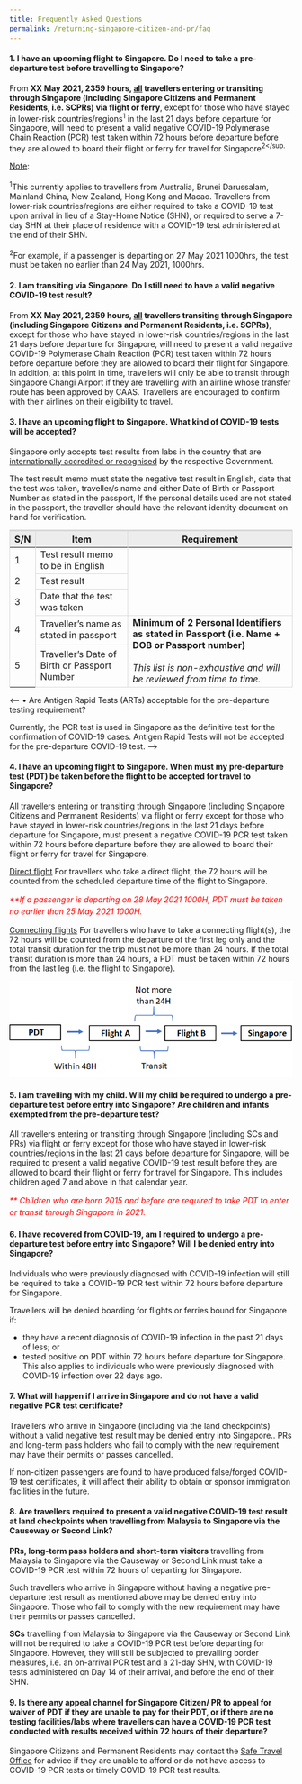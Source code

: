 ```yaml
---
title: Frequently Asked Questions
permalink: /returning-singapore-citizen-and-pr/faq
---
```

#### 1.	I have an upcoming flight to Singapore. Do I need to take a pre-departure test before travelling to Singapore? 

From <b>XX May 2021, 2359 hours, <u>all</u> travellers entering or transiting through Singapore (including Singapore Citizens and Permanent Residents, i.e. SCPRs) via flight or ferry</b>, except for those who have stayed in lower-risk countries/regions<sup>1</sup> in the last 21 days before departure for Singapore, will need to present a valid negative COVID-19 Polymerase Chain Reaction (PCR) test taken within 72 hours before departure before they are allowed to board their flight or ferry for travel for Singapore<sup>2</sup.


<u>Note</u>:<br/><br/>
<sup>1</sup>This currently applies to travellers from Australia, Brunei Darussalam, Mainland China, New Zealand, Hong Kong and Macao. Travellers from lower-risk countries/regions are either required to take a COVID-19 test upon arrival in lieu of a Stay-Home Notice (SHN), or required to serve a 7-day SHN at their place of residence with a COVID-19 test administered at the end of their SHN.<br/><br/>
<sup>2</sup>For example, if a passenger is departing on 27 May 2021 1000hrs, the test must be taken no earlier than 24 May 2021, 1000hrs.


#### 2.	I am transiting via Singapore. Do I still need to have a valid negative COVID-19 test result?

From <b>XX May 2021, 2359 hours, <u>all</u> travellers transiting through Singapore (including Singapore Citizens and Permanent Residents, i.e. SCPRs)</b>, except for those who have stayed in lower-risk countries/regions in the last 21 days before departure for Singapore, will need to present a valid negative COVID-19 Polymerase Chain Reaction (PCR) test taken within 72 hours before departure before they are allowed to board their flight for Singapore.
In addition, at this point in time, travellers will only be able to transit through Singapore Changi Airport if they are travelling with an airline whose transfer route has been approved by CAAS. Travellers are encouraged to confirm with their airlines on their eligibility to travel. 

#### 3.	I have an upcoming flight to Singapore. What kind of COVID-19 tests will be accepted? 

Singapore only accepts test results from labs in the country that are <a href="https://www.moh.gov.sg/covid-19/accreditation-bodies-for-covid-19-testing">internationally accredited or recognised</a> by the respective Government. 

The test result memo must state the negative test result in English, date that the test was taken, traveller/s name and either Date of Birth or Passport Number as stated in the passport, If the personal details used are not stated in the passport, the traveller should have the relevant identity document on hand for verification. 

<table>
<thead>
<tr>
    <th style="font-size:16px;border-top:3px solid #D8D8D8; border-left:1px solid #D8D8D8; border-right:1px solid #D8D8D8; background-color:#EDEDED">S/N</th>
    <th style="font-size:16px;border-top:3px solid #D8D8D8; border-left:1px solid #D8D8D8; border-right:1px solid #D8D8D8; background-color:#EDEDED">Item</th>
    <th style="font-size:16px;border-top:3px solid #D8D8D8; border-left:1px solid #D8D8D8; border-right:1px solid #D8D8D8; background-color:#EDEDED">Requirement</th>
  </tr>
</thead>
<tbody>
<tr>
<td style="font-size:16px; border-left:1px solid #D8D8D8; border-right:1px solid #D8D8D8; border-bottom,:1px solid #D8D8D8;">1</td>
<td style="font-size:16px;border-right:1px solid #D8D8D8;border-bottom:1px solid #D8D8D8;">Test result memo to be in English</td>
<td rowspan="3" style="font-size:16px;border-right:1px solid #D8D8D8;border-bottom:1px solid #D8D8D8;"><b><Mandatory/b></td>
</tr>
<tr>
<td style="font-size:16px; border-left:1px solid #D8D8D8; border-right:1px solid #D8D8D8; border-bottom,:1px solid #D8D8D8;">2</td>
<td style="font-size:16px;border-right:1px solid #D8D8D8;border-bottom:1px solid #D8D8D8;">Test result</td>
</tr>
<tr>
<td style="font-size:16px; border-left:1px solid #D8D8D8; border-right:1px solid #D8D8D8; border-bottom,:1px solid #D8D8D8;">3</td>
<td style="font-size:16px;border-right:1px solid #D8D8D8;border-bottom:1px solid #D8D8D8;">Date that the test was taken</td>
</tr>
<tr>
<td style="font-size:16px; border-left:1px solid #D8D8D8; border-right:1px solid #D8D8D8; border-bottom,:1px solid #D8D8D8;">4</td>
<td style="font-size:16px;border-right:1px solid #D8D8D8;border-bottom:1px solid #D8D8D8;">Traveller’s name as stated in passport</td>
<td rowspan="2" style="font-size:16px;border-right:1px solid #D8D8D8;border-bottom:1px solid #D8D8D8;"><b>Minimum of 2 Personal Identifiers as stated in Passport (i.e. Name + DOB or Passport number)</b><br/><br/>
<i>This list is non-exhaustive and will be reviewed from time to time.</i>
</td>
</tr>
<tr>
<td style="font-size:16px; border-left:1px solid #D8D8D8; border-right:1px solid #D8D8D8; border-bottom,:1px solid #D8D8D8;">5</td>
<td style="font-size:16px;border-right:1px solid #D8D8D8;border-bottom:1px solid #D8D8D8;">Traveller’s Date of Birth or Passport Number</td>
</tr>
</tbody>
</table>

<-- •	Are Antigen Rapid Tests (ARTs) acceptable for the pre-departure testing requirement?

Currently, the PCR test is used in Singapore as the definitive test for the confirmation of COVID-19 cases. Antigen Rapid Tests will not be accepted for the pre-departure COVID-19 test. --> 

#### 4.	I have an upcoming flight to Singapore. When must my pre-departure test (PDT) be taken before the flight to be accepted for travel to Singapore?

All travellers entering or transiting through Singapore (including Singapore Citizens and Permanent Residents) via flight or ferry except for those who have stayed in lower-risk countries/regions in the last 21 days before departure for Singapore,  must present a negative COVID-19 PCR test taken within 72 hours before departure before they are allowed to board their flight or ferry for travel for Singapore.  

<u>Direct flight</u>
For travellers who take a direct flight, the 72 hours will be counted from the scheduled departure time of the flight to Singapore.

<p style="line-height:1.5; color:red;"><i>**If a passenger is departing on 28 May 2021 1000H, PDT must be taken no earlier than 25 May 2021 1000H.</i></p>

<u>Connecting flights</u>
For travellers who have to take a connecting flight(s), the 72 hours will be counted from the departure of the first leg only and the total transit duration for the trip must not be more than 24 hours. If the total transit duration is more than 24 hours, a PDT must be taken within 72 hours from the last leg (i.e. the flight to Singapore). 
 
<img src="/images/PDT_Transit.png">
 

#### 5.	I am travelling with my child. Will my child be required to undergo a pre-departure test before entry into Singapore? Are children and infants exempted from the pre-departure test?

All travellers entering or transiting through Singapore (including SCs and PRs) via flight or ferry except for those who have stayed in lower-risk countries/regions in the last 21 days before departure for Singapore, will be required to present a valid negative COVID-19 test result before they are allowed to board their flight or ferry for travel for Singapore. This includes children aged 7 and above in that calendar year.

<p style="line-height:1.5; color:red;"><i>** Children who are born 2015 and before are required to take PDT to enter or transit through Singapore in 2021.</i></p>

#### 6.	I have recovered from COVID-19, am I required to undergo a pre-departure test before entry into Singapore? Will I be denied entry into Singapore?

Individuals who were previously diagnosed with COVID-19 infection will still be required to take a COVID-19 PCR test within 72 hours before departure for Singapore. 

Travellers will be denied boarding for flights or ferries bound for Singapore if:

<ul>
<li>they have a recent diagnosis of COVID-19 infection in the past 21 days of less; or</li>
<li>tested positive on PDT within 72 hours before departure for Singapore. This also applies to individuals who were previously diagnosed with COVID-19 infection over 22 days ago.</li>
</ul>

#### 7.	What will happen if I arrive in Singapore and do not have a valid negative PCR test certificate?

Travellers who arrive in Singapore (including via the land checkpoints) without a valid negative test result may be denied entry into Singapore.. PRs and long-term pass holders who fail to comply with the new requirement may have their permits or passes cancelled.

If non-citizen passengers are found to have produced false/forged COVID-19 test certificates, it will affect their ability to obtain or sponsor immigration facilities in the future.


#### 8.	Are travellers required to present a valid negative COVID-19 test result at land checkpoints when travelling from Malaysia to Singapore via the Causeway or Second Link? 

<b>PRs, long-term pass holders and short-term visitors</b> travelling from Malaysia to Singapore via the Causeway or Second Link must take a COVID-19 PCR test within 72 hours of departing for Singapore.
 
Such travellers who arrive in Singapore without having a negative pre-departure test result as mentioned above may be denied entry into Singapore. Those who fail to comply with the new requirement may have their permits or passes cancelled.

<b>SCs</b> travelling from Malaysia to Singapore via the Causeway or Second Link will not be required to take a COVID-19 PCR test before departing for Singapore. However, they will still be subjected to prevailing border measures, i.e. an on-arrival PCR test and a 21-day SHN, with COVID-19 tests administered on Day 14 of their arrival, and before the end of their SHN.

#### 9.	Is there any appeal channel for Singapore Citizen/ PR to appeal for waiver of PDT if they are unable to pay for their PDT, or if there are no testing facilities/labs where travellers can have a COVID-19 PCR test conducted with results received within 72 hours of their departure?

Singapore Citizens and Permanent Residents may contact the <a href="https://go.gov.sg/sto-enquiry">Safe Travel Office</a> for advice if they are unable to afford or do not have access to COVID-19 PCR tests or timely COVID-19 PCR test results. 